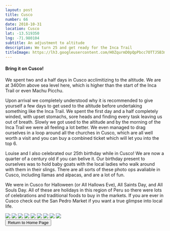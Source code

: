 ```yaml
---
layout: post
title: Cusco
number: 66
date: 2018-10-31
location: Cusco
lat: -13.519350
lng: -71.980104
subtitle: An adjustment to altitude
description: We turn 25 and get ready for the Inca Trail
titleImage: https://lh3.googleusercontent.com/H0ZqurmD0pQpPbcc7OTTJ5B3m43pQMAcz63iT5ATrvLUHYQxePS8SZkIlv1_1GTqaLCJXwnV2vv5Mf2hjfhQ-jpT0ACs_mR7GrehKuH4Sqc-vasmsn5Fv3cerfy1zanRo5a3L09weVc=w2400
---
```


<h4>Bring it on Cusco!</h4>

We spent two and a half days in Cusco acclimitizing to the altitude. We are at 3400m above sea level here, which is higher than the start of the Inca Trail or even Machu Picchu. 

Upon arrival we completely understood why it is recommended to give yourself a few days to get used to the altitude before undertaking something like the Inca Trail.
We spent the first day and a half completely winded, with upset stomachs, sore heads and finding every task leaving us out of breath. Slowly we got used to the altitude and by the morning of the Inca Trail we were all feeling a lot better. 
We even managed to drag ourselves in a loop around all the churches in Cusco, which are all well worth a visit and you can buy a combined ticket which will let you into the top 6.

Louise and I also celebrated our 25th birthday while in Cusco! We are now a quarter of a century old if you can belive it. Our birthday present to ourselves was to hold baby goats with the local ladies who walk around with them in their slings. 
There are all sorts of these photo ops avaliable in Cusco, including llamas and alpacas, and are a lot of fun. 

We were in Cusco for Halloween (or All Hallows Eve), All Saints Day, and All Souls Day. All of these are holidays in this region of Peru so there were lots of celebrations and traditional foods to buy in the markets. If you are ever in Cusco check out the San Pedro Market if you want a true glimpse into local life. 

<img src="https://lh3.googleusercontent.com/dOIfsok38GHQUTg2dwwbYy9vjAa5ofYXRCG88DuyV9ClQNyln7SjHjME-bF84MMdxPkmg3n0nzgqpm90TjMcMptVgLaCWjAw7JMvpdl3d2mdppjnqVE3-T0glkN3N1EVEfbYon__VKQ=w2400" class="image1">
<img src="https://lh3.googleusercontent.com/rWaOERDp5Bo5M2GiimqWZB0m0npY46PzisHPq-oOjYCoBW9Zdp3p2UkuM4oP0I7hCcAUQQNqKU9dElcWdAv-O6abHWlv97Pei8fM8e8wZUCjSFDIAD03sfZ2HwfB5oBwcA9CWD3lJN0=w2400" class="image1">
<img src="https://lh3.googleusercontent.com/HTZqFtAJEV3G4GoRGScRpJWo8fVbI_O1GcA85Vp01aLowSEvEkkrTsCKLWwzY_O39RGI_THb508ZedCzZXcsW6xyNqhGyb5Os_rIEB96Dlw8ZbXZ-08Ryk64Lue4TDT7eOILnJF3s3U=w2400" class="image1">
<img src="https://lh3.googleusercontent.com/heqgFDN63SVSdc6SSAaolC-8NEfIc9jJTP44Y4PJYFDDadMbvjdVTvBGKOK8yoZycV9c0IIH8huXVlwss69Qy8bTi2ZA2pdsz63yaje4h6n4_So-Zy2bAFi2X9CX9_Hs9dH6p571ud4=w2400" class="image1">
<img src="https://lh3.googleusercontent.com/JvX9xscQfxWsmVtPvQ1l1zqxVSUqoT3m4fh-1Ef2uwTW_ksnEDnqbAWyV1jM_QWklpyu7n8YHNMEr4SbyTCt4vDcC-dQUG83HAwhzbNuxdCvI6D8OO3--xKH_-fnBVEaxLSdS15d1Eg=w2400" class="image1">
<img src="https://lh3.googleusercontent.com/1q5oP8G7H6zkTDj7t4FfmjFW-0NIrggyHOdruclePn9_N0FvSF4SUvJFmqhy2z1SrAk_Ju9zKsu1ifoZC7MUNrfNNrhAQvvmurzhewXtXhOxO6DA7Ue-l9rqg6QQRbMyfLkCp8vxQKA=w2400" class="iamge1">
<img src="https://lh3.googleusercontent.com/l2T5XDBMEhC8zPE6MgdNDitZgzwvujIsop6W4FX4KPL-4Il5Ss5BPymv3UK9WHrmUZp_jS_uISB1rG9AMZtzEtA9ncayxWYLij248DZtYYKfedvXTx9wxCZIXbl89sfyu6YMmOm1cfM=w2400" class="image1">
<img src="https://lh3.googleusercontent.com/vd61LxlJjhLBUGDCQl18RFSZR13b6_JQLtm5x1W14TNJNMBmgeLwRji5Lhhwi_HqgkKGVjmWCvBHr5ps76OJtIknm26_LmTWGspAyscJpGlQY8oN_BUFzDYX93_QD_bKJWg8CwQszbw=w2400" class="image1">
<img src="https://lh3.googleusercontent.com/p8Gs8CyMPoKmb4dj6Vagia3rGkwXREo5GEXtUl-hrrIAFxl2pFBdX9B_sJe9nMEb1KIE3vIZxCWLVnOm14IANdnxcnBAQLF8cw7ja68WOtMcibqmhYYhRkng0I8inNd58GpVk8b_vAw=w2400" class="image1">

<div class="wrapper">
  <input type="button" class="button" value="Return to Home Page" onclick="self.close()">
</div>
